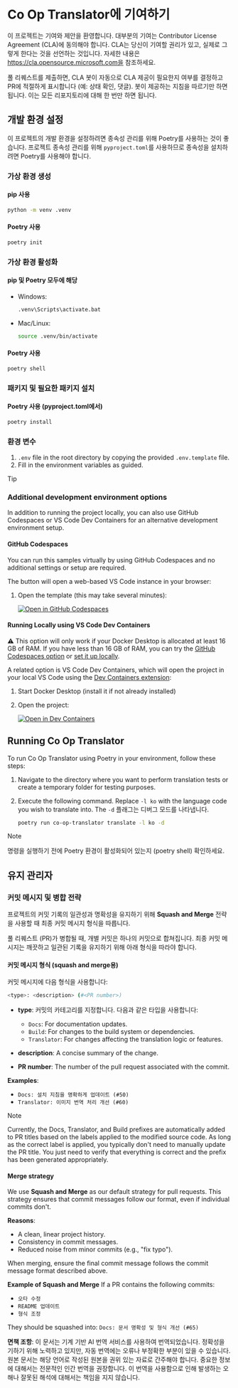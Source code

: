 # Co Op Translator에 기여하기

이 프로젝트는 기여와 제안을 환영합니다. 대부분의 기여는 Contributor License Agreement (CLA)에 동의해야 합니다. CLA는 당신이 기여할 권리가 있고, 실제로 그렇게 한다는 것을 선언하는 것입니다. 자세한 내용은 https://cla.opensource.microsoft.com을 참조하세요.

풀 리퀘스트를 제출하면, CLA 봇이 자동으로 CLA 제공이 필요한지 여부를 결정하고 PR에 적절하게 표시합니다 (예: 상태 확인, 댓글). 봇이 제공하는 지침을 따르기만 하면 됩니다. 이는 모든 리포지토리에 대해 한 번만 하면 됩니다.

## 개발 환경 설정

이 프로젝트의 개발 환경을 설정하려면 종속성 관리를 위해 Poetry를 사용하는 것이 좋습니다. 프로젝트 종속성 관리를 위해 `pyproject.toml`를 사용하므로 종속성을 설치하려면 Poetry를 사용해야 합니다.

### 가상 환경 생성

#### pip 사용

```bash
python -m venv .venv
```

#### Poetry 사용

```bash
poetry init
```

### 가상 환경 활성화

#### pip 및 Poetry 모두에 해당

- Windows:

    ```bash
    .venv\Scripts\activate.bat
    ```

- Mac/Linux:

    ```bash
    source .venv/bin/activate
    ```

#### Poetry 사용

```bash
poetry shell
```

### 패키지 및 필요한 패키지 설치

#### Poetry 사용 (pyproject.toml에서)

```bash
poetry install
```

### 환경 변수

1. `.env` file in the root directory by copying the provided `.env.template` file.
1. Fill in the environment variables as guided.

> [!TIP]
>
> ### Additional development environment options
>
> In addition to running the project locally, you can also use GitHub Codespaces or VS Code Dev Containers for an alternative development environment setup.
>
> #### GitHub Codespaces
>
> You can run this samples virtually by using GitHub Codespaces and no additional settings or setup are required. 
>
> The button will open a web-based VS Code instance in your browser:
>
> 1. Open the template (this may take several minutes):
>
>     [![Open in GitHub Codespaces](https://github.com/codespaces/badge.svg)](https://codespaces.new/azure/co-op-translator)
>
> #### Running Locally using VS Code Dev Containers
>
> ⚠️ This option will only work if your Docker Desktop is allocated at least 16 GB of RAM. If you have less than 16 GB of RAM, you can try the [GitHub Codespaces option](../..) or [set it up locally](../..).
>
> A related option is VS Code Dev Containers, which will open the project in your local VS Code using the [Dev Containers extension](https://marketplace.visualstudio.com/items?itemName=ms-vscode-remote.remote-containers):
>
> 1. Start Docker Desktop (install it if not already installed)
> 2. Open the project:
>
>    [![Open in Dev Containers](https://img.shields.io/static/v1?style=for-the-badge&label=Dev%20Containers&message=Open&color=blue&logo=visualstudiocode)](https://vscode.dev/redirect?url=vscode://ms-vscode-remote.remote-containers/cloneInVolume?url=https://github.com/azure/co-op-translator)

## Running Co Op Translator

To run Co Op Translator using Poetry in your environment, follow these steps:

1. Navigate to the directory where you want to perform translation tests or create a temporary folder for testing purposes.

2. Execute the following command. Replace `-l ko` with the language code you wish to translate into. The `-d` 플래그는 디버그 모드를 나타냅니다.

    ```bash
    poetry run co-op-translator translate -l ko -d
    ```

> [!NOTE]
> 명령을 실행하기 전에 Poetry 환경이 활성화되어 있는지 (poetry shell) 확인하세요.

## 유지 관리자

### 커밋 메시지 및 병합 전략

프로젝트의 커밋 기록의 일관성과 명확성을 유지하기 위해 **Squash and Merge** 전략을 사용할 때 최종 커밋 메시지 형식을 따릅니다.

풀 리퀘스트 (PR)가 병합될 때, 개별 커밋은 하나의 커밋으로 합쳐집니다. 최종 커밋 메시지는 깨끗하고 일관된 기록을 유지하기 위해 아래 형식을 따라야 합니다.

#### 커밋 메시지 형식 (squash and merge용)

커밋 메시지에 다음 형식을 사용합니다:

```bash
<type>: <description> (#<PR number>)
```

- **type**: 커밋의 카테고리를 지정합니다. 다음과 같은 타입을 사용합니다:
  - `Docs`: For documentation updates.
  - `Build`: For changes to the build system or dependencies.
  - `Translator`: For changes affecting the translation logic or features.

- **description**: A concise summary of the change.
- **PR number**: The number of the pull request associated with the commit.

**Examples**:

- `Docs: 설치 지침을 명확하게 업데이트 (#50)`
- `Translator: 이미지 번역 처리 개선 (#60)`

> [!NOTE]
> Currently, the Docs, Translator, and Build prefixes are automatically added to PR titles based on the labels applied to the modified source code. As long as the correct label is applied, you typically don't need to manually update the PR title. You just need to verify that everything is correct and the prefix has been generated appropriately.

#### Merge strategy

We use **Squash and Merge** as our default strategy for pull requests. This strategy ensures that commit messages follow our format, even if individual commits don't.

**Reasons**:

- A clean, linear project history.
- Consistency in commit messages.
- Reduced noise from minor commits (e.g., "fix typo").

When merging, ensure the final commit message follows the commit message format described above.

**Example of Squash and Merge**
If a PR contains the following commits:

- `오타 수정`
- `README 업데이트`
- `형식 조정`

They should be squashed into:
`Docs: 문서 명확성 및 형식 개선 (#65)`

**면책 조항**:
이 문서는 기계 기반 AI 번역 서비스를 사용하여 번역되었습니다. 정확성을 기하기 위해 노력하고 있지만, 자동 번역에는 오류나 부정확한 부분이 있을 수 있습니다. 원본 문서는 해당 언어로 작성된 원본을 권위 있는 자료로 간주해야 합니다. 중요한 정보에 대해서는 전문적인 인간 번역을 권장합니다. 이 번역을 사용함으로 인해 발생하는 오해나 잘못된 해석에 대해서는 책임을 지지 않습니다.